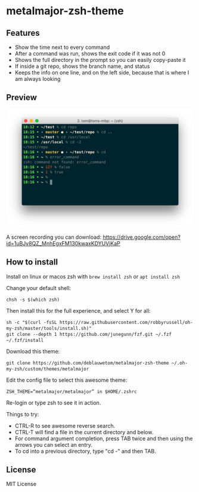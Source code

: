 # metalmajor-zsh-theme

## Features

- Show the time next to every command
- After a command was run, shows the exit code if it was not 0
- Shows the full directory in the prompt so you can easily copy-paste it
- If inside a git repo, shows the branch name, and status
- Keeps the info on one line, and on the left side, because that is where I am always looking


## Preview

![Alt text](/metalmajor-zsh-theme-screenshot.png?raw=true "metalmajor-zsh-screenshot")

A screen recording you can download: https://drive.google.com/open?id=1uBJv8QZ_MnhEgxFM130kwaxKDYUVjKaP


## How to install

Install on linux or macos zsh with `brew install zsh` or `apt install zsh`

Change your default shell:
```
chsh -s $(which zsh)
```

Then install this for the full experience, and select Y for all:
```
sh -c "$(curl -fsSL https://raw.githubusercontent.com/robbyrussell/oh-my-zsh/master/tools/install.sh)"
git clone --depth 1 https://github.com/junegunn/fzf.git ~/.fzf
~/.fzf/install
```

Download this theme:
```
git clone https://github.com/deblauwetom/metalmajor-zsh-theme ~/.oh-my-zsh/custom/themes/metalmajor
```

Edit the config file to select this awesome theme:
```
ZSH_THEME=“metalmajor/metalmajor” in $HOME/.zshrc
```

Re-login or type zsh to see it in action.

Things to try:
- CTRL-R to see awesome reverse search. 
- CTRL-T will find a file in the current directory and below.
- For command argument completion, press TAB twice and then using the arrows you can select an entry.
- To cd into a previous directory, type "cd -" and then TAB.  


## License

MIT License
